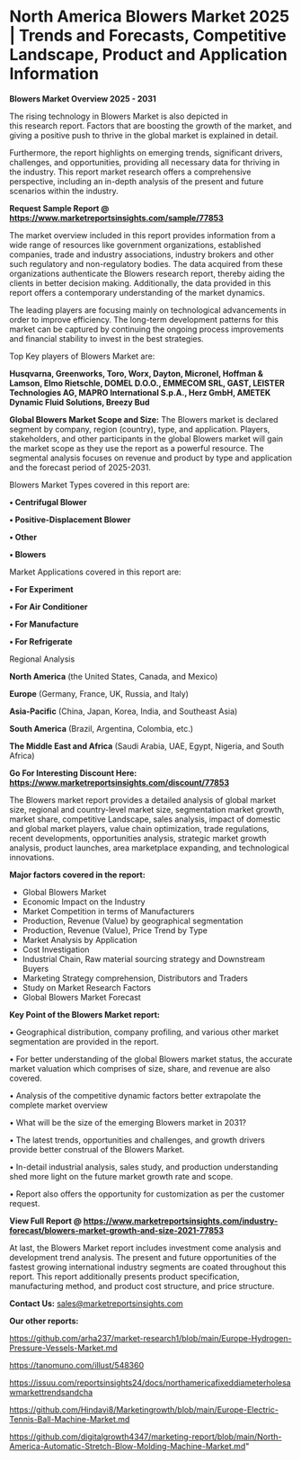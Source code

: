 # North America Blowers Market 2025 | Trends and Forecasts, Competitive Landscape, Product and Application Information

<Strong> Blowers Market Overview 2025 - 2031</strong>

The rising technology in Blowers Market is also depicted in this research report. Factors that are boosting the growth of the market, and giving a positive push to thrive in the global market is explained in detail.

Furthermore, the report highlights on emerging trends, significant drivers, challenges, and opportunities, providing all necessary data for thriving in the industry. This report market research offers a comprehensive perspective, including an in-depth analysis of the present and future scenarios within the industry.

<strong>Request Sample Report @ <a href=https://www.marketreportsinsights.com/sample/77853>https://www.marketreportsinsights.com/sample/77853</a></strong>

The market overview included in this report provides information from a wide range of resources like government organizations, established companies, trade and industry associations, industry brokers and other such regulatory and non-regulatory bodies. The data acquired from these organizations authenticate the Blowers research report, thereby aiding the clients in better decision making. Additionally, the data provided in this report offers a contemporary understanding of the market dynamics.

The leading players are focusing mainly on technological advancements in order to improve efficiency. The long-term development patterns for this market can be captured by continuing the ongoing process improvements and financial stability to invest in the best strategies.

Top Key players of Blowers Market are:

<strong>Husqvarna, Greenworks, Toro, Worx, Dayton, Micronel, Hoffman & Lamson, Elmo Rietschle, DOMEL D.O.O., EMMECOM SRL, GAST, LEISTER Technologies AG, MAPRO International S.p.A., Herz GmbH, AMETEK Dynamic Fluid Solutions, Breezy Bud</strong>

<strong><b>Global Blowers Market Scope and Size:</b></strong>
The Blowers market is declared segment by company, region (country), type, and application. Players, stakeholders, and other participants in the global Blowers market will gain the market scope as they use the report as a powerful resource. The segmental analysis focuses on revenue and product by type and application and the forecast period of 2025-2031.

Blowers Market Types covered in this report are:

<strong>• Centrifugal Blower

• Positive-Displacement Blower

• Other

• Blowers</strong>

Market Applications covered in this report are:

<strong>• For Experiment

• For Air Conditioner

• For Manufacture

• For Refrigerate</strong> 

Regional Analysis

<strong>North America</strong> (the United States, Canada, and Mexico)

<strong>Europe</strong> (Germany, France, UK, Russia, and Italy)

<strong>Asia-Pacific</strong> (China, Japan, Korea, India, and Southeast Asia)

<strong>South America</strong> (Brazil, Argentina, Colombia, etc.)

<strong>The Middle East and Africa</strong> (Saudi Arabia, UAE, Egypt, Nigeria, and South Africa)

<strong>Go For Interesting Discount Here: <a href=https://www.marketreportsinsights.com/discount/77853>https://www.marketreportsinsights.com/discount/77853</a></strong>

The Blowers market report provides a detailed analysis of global market size, regional and country-level market size, segmentation market growth, market share, competitive Landscape, sales analysis, impact of domestic and global market players, value chain optimization, trade regulations, recent developments, opportunities analysis, strategic market growth analysis, product launches, area marketplace expanding, and technological innovations.

<strong><b>Major factors covered in the report:</b></strong>
<ul>
  <li>Global Blowers Market </li>
  <li>Economic Impact on the Industry</li>
  <li>Market Competition in terms of Manufacturers</li>
  <li>Production, Revenue (Value) by geographical segmentation</li>
  <li>Production, Revenue (Value), Price Trend by Type</li>
  <li>Market Analysis by Application</li>
  <li>Cost Investigation</li>
  <li>Industrial Chain, Raw material sourcing strategy and Downstream Buyers</li>
  <li>Marketing Strategy comprehension, Distributors and Traders</li>
  <li>Study on Market Research Factors</li>
  <li>Global Blowers Market Forecast</li>
</ul>

<strong><b>Key Point of the Blowers Market report:</b></strong>

• Geographical distribution, company profiling, and various other market segmentation are provided in the report.

• For better understanding of the global Blowers market status, the accurate market valuation which comprises of size, share, and revenue are also covered.

• Analysis of the competitive dynamic factors better extrapolate the complete market overview

• What will be the size of the emerging Blowers market in 2031?

• The latest trends, opportunities and challenges, and growth drivers provide better construal of the Blowers Market.

• In-detail industrial analysis, sales study, and production understanding shed more light on the future market growth rate and scope.

• Report also offers the opportunity for customization as per the customer request.

<strong><b>View Full Report @ <a href=https://www.marketreportsinsights.com/industry-forecast/blowers-market-growth-and-size-2021-77853>https://www.marketreportsinsights.com/industry-forecast/blowers-market-growth-and-size-2021-77853</a></b></strong>


At last, the Blowers Market report includes investment come analysis and development trend analysis. The present and future opportunities of the fastest growing international industry segments are coated throughout this report. This report additionally presents product specification, manufacturing method, and product cost structure, and price structure.

<strong>Contact Us:</strong>
sales@marketreportsinsights.com

<strong>Our other reports:</strong>

<a href=https://github.com/arha237/market-research1/blob/main/Europe-Hydrogen-Pressure-Vessels-Market.md>https://github.com/arha237/market-research1/blob/main/Europe-Hydrogen-Pressure-Vessels-Market.md</a>

<a href=https://tanomuno.com/illust/548360>https://tanomuno.com/illust/548360</a>

<a href=https://issuu.com/reportsinsights24/docs/northamericafixeddiameterholesawmarkettrendsandcha>https://issuu.com/reportsinsights24/docs/northamericafixeddiameterholesawmarkettrendsandcha</a>

<a href=https://github.com/Hindavi8/Marketingrowth/blob/main/Europe-Electric-Tennis-Ball-Machine-Market.md>https://github.com/Hindavi8/Marketingrowth/blob/main/Europe-Electric-Tennis-Ball-Machine-Market.md</a>

<a href=https://github.com/digitalgrowth4347/marketing-report/blob/main/North-America-Automatic-Stretch-Blow-Molding-Machine-Market.md>https://github.com/digitalgrowth4347/marketing-report/blob/main/North-America-Automatic-Stretch-Blow-Molding-Machine-Market.md</a>"
